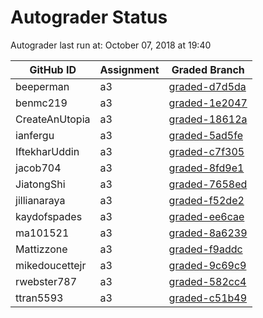 # Autograder Status
Autograder last run at: October 07, 2018 at 19:40

| GitHub ID | Assignment | Graded Branch |
|-----------|------------|---------------|
| beeperman | a3 | [graded-d7d5da](https://github.com/Fall2018COMP401-001/a3-beeperman/tree/graded-d7d5da) | 
| benmc219 | a3 | [graded-1e2047](https://github.com/Fall2018COMP401-001/a3-benmc219/tree/graded-1e2047) | 
| CreateAnUtopia | a3 | [graded-18612a](https://github.com/Fall2018COMP401-001/a3-CreateAnUtopia/tree/graded-18612a) | 
| ianfergu | a3 | [graded-5ad5fe](https://github.com/Fall2018COMP401-001/a3-ianfergu/tree/graded-5ad5fe) | 
| IftekharUddin | a3 | [graded-c7f305](https://github.com/Fall2018COMP401-001/a3-IftekharUddin/tree/graded-c7f305) | 
| jacob704 | a3 | [graded-8fd9e1](https://github.com/Fall2018COMP401-001/a3-jacob704/tree/graded-8fd9e1) | 
| JiatongShi | a3 | [graded-7658ed](https://github.com/Fall2018COMP401-001/a3-JiatongShi/tree/graded-7658ed) | 
| jillianaraya | a3 | [graded-f52de2](https://github.com/Fall2018COMP401-001/a3-jillianaraya/tree/graded-f52de2) | 
| kaydofspades | a3 | [graded-ee6cae](https://github.com/Fall2018COMP401-001/a3-kaydofspades/tree/graded-ee6cae) | 
| ma101521 | a3 | [graded-8a6239](https://github.com/Fall2018COMP401-001/a3-ma101521/tree/graded-8a6239) | 
| Mattizzone | a3 | [graded-f9addc](https://github.com/Fall2018COMP401-001/a3-Mattizzone/tree/graded-f9addc) | 
| mikedoucettejr | a3 | [graded-9c69c9](https://github.com/Fall2018COMP401-001/a3-mikedoucettejr/tree/graded-9c69c9) | 
| rwebster787 | a3 | [graded-582cc4](https://github.com/Fall2018COMP401-001/a3-rwebster787/tree/graded-582cc4) | 
| ttran5593 | a3 | [graded-c51b49](https://github.com/Fall2018COMP401-001/a3-ttran5593/tree/graded-c51b49) | 
